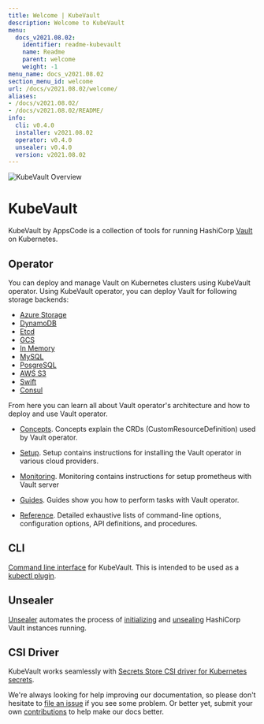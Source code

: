 ```yaml
---
title: Welcome | KubeVault
description: Welcome to KubeVault
menu:
  docs_v2021.08.02:
    identifier: readme-kubevault
    name: Readme
    parent: welcome
    weight: -1
menu_name: docs_v2021.08.02
section_menu_id: welcome
url: /docs/v2021.08.02/welcome/
aliases:
- /docs/v2021.08.02/
- /docs/v2021.08.02/README/
info:
  cli: v0.4.0
  installer: v2021.08.02
  operator: v0.4.0
  unsealer: v0.4.0
  version: v2021.08.02
---
```


![KubeVault Overview](/docs/v2021.08.02/images/kubevault-overview.svg)

# KubeVault

KubeVault by AppsCode is a collection of tools for running HashiCorp [Vault](https://www.vaultproject.io/) on Kubernetes. 

## Operator
You can deploy and manage Vault on Kubernetes clusters using KubeVault operator. Using KubeVault operator, you can deploy Vault for following storage backends:

- [Azure Storage](/docs/v2021.08.02/concepts/vault-server-crds/storage/azure)
- [DynamoDB](/docs/v2021.08.02/concepts/vault-server-crds/storage/dynamodb)
- [Etcd](/docs/v2021.08.02/concepts/vault-server-crds/storage/etcd)
- [GCS](/docs/v2021.08.02/concepts/vault-server-crds/storage/gcs)
- [In Memory](/docs/v2021.08.02/concepts/vault-server-crds/storage/inmem)
- [MySQL](/docs/v2021.08.02/concepts/vault-server-crds/storage/mysql)
- [PosgreSQL](/docs/v2021.08.02/concepts/vault-server-crds/storage/postgresql)
- [AWS S3](/docs/v2021.08.02/concepts/vault-server-crds/storage/s3)
- [Swift](/docs/v2021.08.02/concepts/vault-server-crds/storage/swift)
- [Consul](/docs/v2021.08.02/concepts/vault-server-crds/storage/consul)

From here you can learn all about Vault operator's architecture and how to deploy and use Vault operator.

- [Concepts](/docs/v2021.08.02/concepts/). Concepts explain the CRDs (CustomResourceDefinition) used by Vault operator.

- [Setup](/docs/v2021.08.02/setup/). Setup contains instructions for installing
  the Vault operator in various cloud providers.

- [Monitoring](/docs/v2021.08.02/guides/monitoring). Monitoring contains instructions for setup prometheus with Vault server

- [Guides](/docs/v2021.08.02/guides/). Guides show you how to perform tasks with Vault operator.

- [Reference](/docs/v2021.08.02/reference/). Detailed exhaustive lists of
command-line options, configuration options, API definitions, and procedures.

## CLI

[Command line interface](https://github.com/kubevault/cli) for KubeVault. This is intended to be used as a [kubectl plugin](https://kubernetes.io/docs/tasks/extend-kubectl/kubectl-plugins/).

## Unsealer

[Unsealer](https://github.com/kubevault/unsealer) automates the process of [initializing](https://www.vaultproject.io/docs/commands/operator/init.html) and [unsealing](https://www.vaultproject.io/docs/concepts/seal.html#unsealing) HashiCorp Vault instances running.

## CSI Driver

KubeVault works seamlessly with [Secrets Store CSI driver for Kubernetes secrets](https://github.com/kubernetes-sigs/secrets-store-csi-driver).

We're always looking for help improving our documentation, so please don't hesitate to [file an issue](https://github.com/kubevault/kubevault/issues/new) if you see some problem. Or better yet, submit your own [contributions](/docs/v2021.08.02/CONTRIBUTING) to help
make our docs better.
